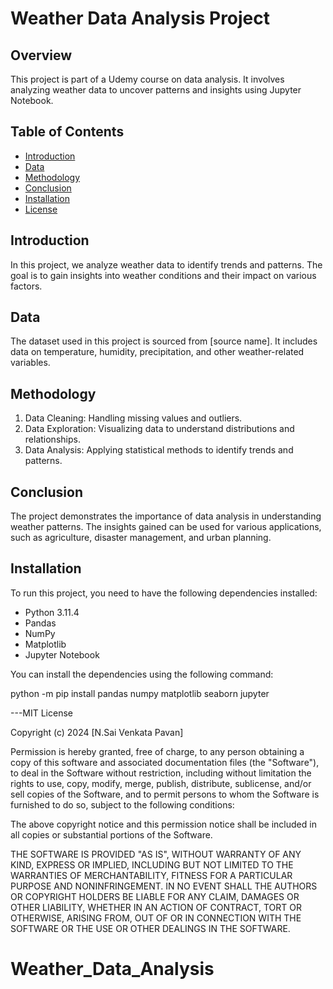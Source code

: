 # Weather Data Analysis Project

## Overview
This project is part of a Udemy course on data analysis. It involves analyzing weather data to uncover patterns and insights using Jupyter Notebook.

## Table of Contents
- [Introduction](#introduction)
- [Data](#data)
- [Methodology](#methodology)
- [Conclusion](#conclusion)
- [Installation](#installation)
- [License](#license)

## Introduction
In this project, we analyze weather data to identify trends and patterns. The goal is to gain insights into weather conditions and their impact on various factors.

## Data
The dataset used in this project is sourced from [source name]. It includes data on temperature, humidity, precipitation, and other weather-related variables.

## Methodology
1. Data Cleaning: Handling missing values and outliers.
2. Data Exploration: Visualizing data to understand distributions and relationships.
3. Data Analysis: Applying statistical methods to identify trends and patterns.


## Conclusion
The project demonstrates the importance of data analysis in understanding weather patterns. The insights gained can be used for various applications, such as agriculture, disaster management, and urban planning.

## Installation
To run this project, you need to have the following dependencies installed:
- Python 3.11.4
- Pandas
- NumPy
- Matplotlib
- Jupyter Notebook

You can install the dependencies using the following command:

python -m pip install pandas numpy matplotlib seaborn jupyter

---MIT License

Copyright (c) 2024 [N.Sai Venkata Pavan]

Permission is hereby granted, free of charge, to any person obtaining a copy
of this software and associated documentation files (the "Software"), to deal
in the Software without restriction, including without limitation the rights
to use, copy, modify, merge, publish, distribute, sublicense, and/or sell
copies of the Software, and to permit persons to whom the Software is
furnished to do so, subject to the following conditions:

The above copyright notice and this permission notice shall be included in all
copies or substantial portions of the Software.

THE SOFTWARE IS PROVIDED "AS IS", WITHOUT WARRANTY OF ANY KIND, EXPRESS OR
IMPLIED, INCLUDING BUT NOT LIMITED TO THE WARRANTIES OF MERCHANTABILITY,
FITNESS FOR A PARTICULAR PURPOSE AND NONINFRINGEMENT. IN NO EVENT SHALL THE
AUTHORS OR COPYRIGHT HOLDERS BE LIABLE FOR ANY CLAIM, DAMAGES OR OTHER
LIABILITY, WHETHER IN AN ACTION OF CONTRACT, TORT OR OTHERWISE, ARISING FROM,
OUT OF OR IN CONNECTION WITH THE SOFTWARE OR THE USE OR OTHER DEALINGS IN THE
SOFTWARE.


# Weather_Data_Analysis
